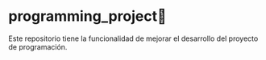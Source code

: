 # programming_project🤖
Este repositorio tiene la funcionalidad de mejorar el desarrollo del proyecto de programación.
